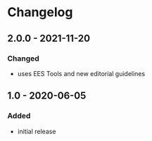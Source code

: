 # Changelog

## 2.0.0 - 2021-11-20

### Changed

- uses EES Tools and new editorial guidelines


## 1.0 - 2020-06-05

### Added

- initial release
